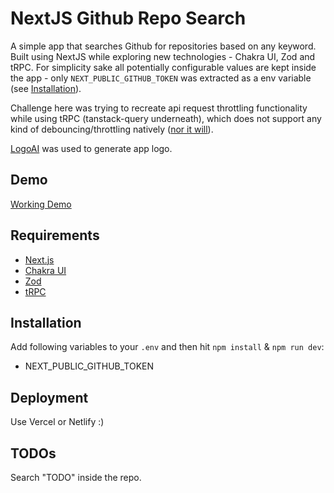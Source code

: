 # NextJS Github Repo Search

A simple app that searches Github for repositories based on any keyword. Built using NextJS while exploring new technologies - Chakra UI, Zod and tRPC.
For simplicity sake all potentially configurable values are kept inside the app - only `NEXT_PUBLIC_GITHUB_TOKEN` was extracted as a env variable (see [Installation](#Installation)).

Challenge here was trying to recreate api request throttling functionality while using tRPC (tanstack-query underneath), which does not support any kind of debouncing/throttling natively ([nor it will](https://github.com/TanStack/query/issues/3331)).

[LogoAI](https://www.logoai.com/) was used to generate app logo.

## Demo

[Working Demo](https://nextjs-github-repo-search.vercel.app/)

## Requirements

- [Next.js](https://nextjs.org)
- [Chakra UI](https://chakra-ui.com/)
- [Zod](https://zod.dev/)
- [tRPC](https://trpc.io)

## Installation

Add following variables to your `.env` and then hit `npm install` & `npm run dev`:
- NEXT_PUBLIC_GITHUB_TOKEN

## Deployment

Use Vercel or Netlify :)

## TODOs

Search "TODO" inside the repo.
